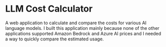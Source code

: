# LLM Cost Calculator

A web application to calculate and compare the costs for various AI language models. I built this application mainly because none of
the other applications supported Amazon Bedrock and Azure AI prices and I needed a way to quickly compare the estimated usage.
